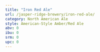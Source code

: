 ```yaml
---
title: "Iron Red Ale"
url: /jasper-ridge-brewery/iron-red-ale/
category: North American Ale
style: American-Style Amber/Red Ale
abv: 0
ibu: 0
srm: 0
upc: 0
---
```


